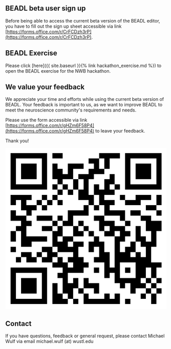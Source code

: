 ## BEADL beta user sign up
Before being able to access the current beta version of the BEADL editor, you have to fill out the sign up sheet accessible via link [https://forms.office.com/r/CrFCDzh3rP](https://forms.office.com/r/CrFCDzh3rP).

## BEADL Exercise
Please click [here]({{ site.baseurl }}{% link hackathon_exercise.md %}) to open the BEADL exercise for the NWB hackathon.

## We value your feedback
We appreciate your time and efforts while using the current beta version of BEADL. Your feedback is important to us, as we want to improve BEADL to meet the neuroscience community's requirements and needs.

Please use the form accessible via link [https://forms.office.com/r/gHZm6F58P4](https://forms.office.com/r/gHZm6F58P4) to leave your feedback.

Thank you!

![](qr_code_feedback.png)

## Contact
If you have questions, feedback or general request, please contact Michael Wulf via email michael.wulf (at) wustl.edu
